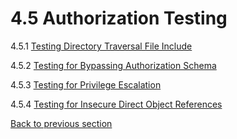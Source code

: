 # 4.5 Authorization Testing

4.5.1 [Testing Directory Traversal File Include](01-Testing_Directory_Traversal_File_Include.md)

4.5.2 [Testing for Bypassing Authorization Schema](02-Testing_for_Bypassing_Authorization_Schema.md)

4.5.3 [Testing for Privilege Escalation](03-Testing_for_Privilege_Escalation.md)

4.5.4 [Testing for Insecure Direct Object References](04-Testing_for_Insecure_Direct_Object_References.md)

[Back to previous section](../)